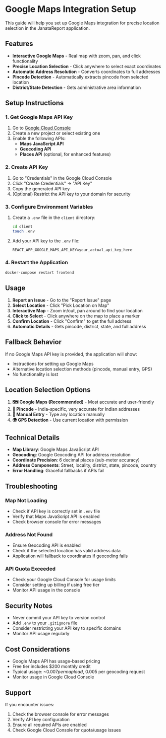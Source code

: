 # Google Maps Integration Setup

This guide will help you set up Google Maps integration for precise location selection in the JanataReport application.

## Features

- **Interactive Google Maps** - Real map with zoom, pan, and click functionality
- **Precise Location Selection** - Click anywhere to select exact coordinates
- **Automatic Address Resolution** - Converts coordinates to full addresses
- **Pincode Detection** - Automatically extracts pincode from selected location
- **District/State Detection** - Gets administrative area information

## Setup Instructions

### 1. Get Google Maps API Key

1. Go to [Google Cloud Console](https://console.cloud.google.com/google/maps-apis)
2. Create a new project or select existing one
3. Enable the following APIs:
   - **Maps JavaScript API**
   - **Geocoding API**
   - **Places API** (optional, for enhanced features)

### 2. Create API Key

1. Go to "Credentials" in the Google Cloud Console
2. Click "Create Credentials" → "API Key"
3. Copy the generated API key
4. (Optional) Restrict the API key to your domain for security

### 3. Configure Environment Variables

1. Create a `.env` file in the `client` directory:
   ```bash
   cd client
   touch .env
   ```

2. Add your API key to the `.env` file:
   ```env
   REACT_APP_GOOGLE_MAPS_API_KEY=your_actual_api_key_here
   ```

### 4. Restart the Application

```bash
docker-compose restart frontend
```

## Usage

1. **Report an Issue** - Go to the "Report Issue" page
2. **Select Location** - Click "Pick Location on Map"
3. **Interactive Map** - Zoom in/out, pan around to find your location
4. **Click to Select** - Click anywhere on the map to place a marker
5. **Confirm Location** - Click "Confirm" to get the full address
6. **Automatic Details** - Gets pincode, district, state, and full address

## Fallback Behavior

If no Google Maps API key is provided, the application will show:
- Instructions for setting up Google Maps
- Alternative location selection methods (pincode, manual entry, GPS)
- No functionality is lost

## Location Selection Options

1. **🗺️ Google Maps (Recommended)** - Most accurate and user-friendly
2. **📮 Pincode** - India-specific, very accurate for Indian addresses
3. **📍 Manual Entry** - Type any location manually
4. **🌍 GPS Detection** - Use current location with permission

## Technical Details

- **Map Library**: Google Maps JavaScript API
- **Geocoding**: Google Geocoding API for address resolution
- **Coordinate Precision**: 6 decimal places (sub-meter accuracy)
- **Address Components**: Street, locality, district, state, pincode, country
- **Error Handling**: Graceful fallbacks if APIs fail

## Troubleshooting

### Map Not Loading
- Check if API key is correctly set in `.env` file
- Verify that Maps JavaScript API is enabled
- Check browser console for error messages

### Address Not Found
- Ensure Geocoding API is enabled
- Check if the selected location has valid address data
- Application will fallback to coordinates if geocoding fails

### API Quota Exceeded
- Check your Google Cloud Console for usage limits
- Consider setting up billing if using free tier
- Monitor API usage in the console

## Security Notes

- Never commit your API key to version control
- Add `.env` to your `.gitignore` file
- Consider restricting your API key to specific domains
- Monitor API usage regularly

## Cost Considerations

- Google Maps API has usage-based pricing
- Free tier includes $200 monthly credit
- Typical usage: ~$0.007 per map load, ~$0.005 per geocoding request
- Monitor usage in Google Cloud Console

## Support

If you encounter issues:
1. Check the browser console for error messages
2. Verify API key configuration
3. Ensure all required APIs are enabled
4. Check Google Cloud Console for quota/usage issues
